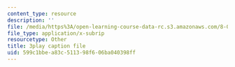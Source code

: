 ```yaml
---
content_type: resource
description: ''
file: /media/https%3A/open-learning-course-data-rc.s3.amazonaws.com/8-03sc-physics-iii-vibrations-and-waves-fall-2016/599c1bbea83c511398f606ba040398ff_8kcvyoHsXrw.vtt
file_type: application/x-subrip
resourcetype: Other
title: 3play caption file
uid: 599c1bbe-a83c-5113-98f6-06ba040398ff
---
```

